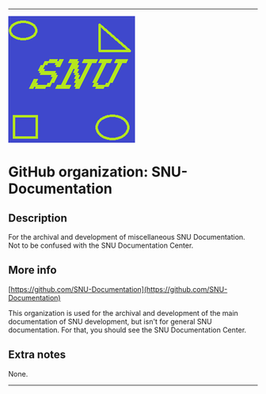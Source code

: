 
***

![SNU_blue_and_gold_legacy_icon.png failed to load. The file may be missing or corrupt. Check the file path for errors first.](/AdditionalInfo/1/SNU-Documentation/SNU_blue_and_gold_legacy_icon.png)

# GitHub organization: SNU-Documentation

## Description

For the archival and development of miscellaneous SNU Documentation. Not to be confused with the SNU Documentation Center.

## More info

[https://github.com/SNU-Documentation](https://github.com/SNU-Documentation)

This organization is used for the archival and development of the main documentation of SNU development, but isn't for general SNU documentation. For that, you should see the SNU Documentation Center.
 
## Extra notes

None.

***
